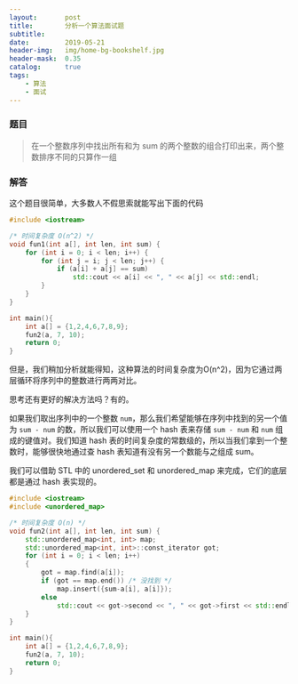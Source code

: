 ```yaml
---
layout:       post
title:        分析一个算法面试题
subtitle:     
date:         2019-05-21
header-img:   img/home-bg-bookshelf.jpg
header-mask:  0.35
catalog:      true
tags:
    - 算法
    - 面试
---
```


### 题目
> 在一个整数序列中找出所有和为 sum 的两个整数的组合打印出来，两个整数排序不同的只算作一组

### 解答
这个题目很简单，大多数人不假思索就能写出下面的代码
```c++
#include <iostream>

/* 时间复杂度 O(n^2) */
void fun1(int a[], int len, int sum) {
    for (int i = 0; i < len; i++) {
        for (int j = i; j < len; j++) {
            if (a[i] + a[j] == sum)
                std::cout << a[i] << ", " << a[j] << std::endl;
        }
    }
}

int main(){
    int a[] = {1,2,4,6,7,8,9};
    fun2(a, 7, 10);
    return 0;
}
```

但是，我们稍加分析就能得知，这种算法的时间复杂度为O(n^2)，因为它通过两层循环将序列中的整数进行两两对比。

思考还有更好的解决方法吗？有的。

如果我们取出序列中的一个整数 `num`，那么我们希望能够在序列中找到的另一个值为 `sum - num` 的数，所以我们可以使用一个 hash 表来存储 `sum - num` 和 `num` 组成的键值对。我们知道 hash 表的时间复杂度的常数级的，所以当我们拿到一个整数时，能够很快地通过查 hash 表知道有没有另一个数能与之组成 sum。

我们可以借助 STL 中的 unordered_set 和 unordered_map 来完成，它们的底层都是通过 hash 表实现的。

```c++
#include <iostream>
#include <unordered_map>

/* 时间复杂度 O(n) */
void fun2(int a[], int len, int sum) {
    std::unordered_map<int, int> map;
    std::unordered_map<int, int>::const_iterator got;
    for (int i = 0; i < len; i++)
    {
        got = map.find(a[i]);
        if (got == map.end()) /* 没找到 */
            map.insert({sum-a[i], a[i]});
        else
            std::cout << got->second << ", " << got->first << std::endl;
    }
}

int main(){
    int a[] = {1,2,4,6,7,8,9};
    fun2(a, 7, 10);
    return 0;
}

```